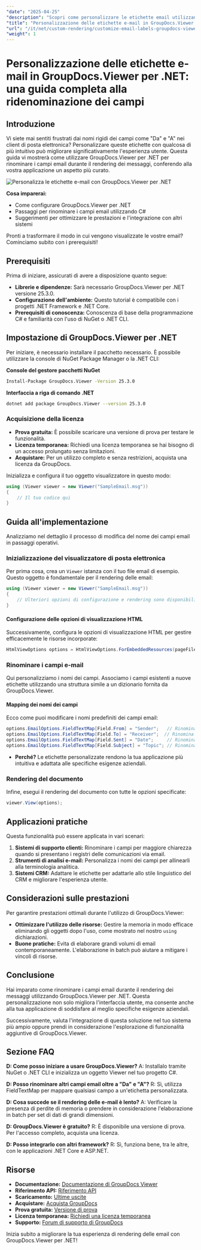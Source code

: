```yaml
---
"date": "2025-04-25"
"description": "Scopri come personalizzare le etichette email utilizzando GroupDocs.Viewer per .NET con questa guida dettagliata. Migliora l'interfaccia utente della tua applicazione rinominando campi come \"Da\" e \"A\"."
"title": "Personalizzazione delle etichette e-mail in GroupDocs.Viewer per .NET&#58; una guida completa alla ridenominazione dei campi"
"url": "/it/net/custom-rendering/customize-email-labels-groupdocs-viewer-dotnet/"
"weight": 1
---
```


# Personalizzazione delle etichette e-mail in GroupDocs.Viewer per .NET: una guida completa alla ridenominazione dei campi

## Introduzione

Vi siete mai sentiti frustrati dai nomi rigidi dei campi come "Da" e "A" nei client di posta elettronica? Personalizzare queste etichette con qualcosa di più intuitivo può migliorare significativamente l'esperienza utente. Questa guida vi mostrerà come utilizzare GroupDocs.Viewer per .NET per rinominare i campi email durante il rendering dei messaggi, conferendo alla vostra applicazione un aspetto più curato.

![Personalizza le etichette e-mail con GroupDocs.Viewer per .NET](/viewer/custom-rendering/customize-email-labels-img.png)

**Cosa imparerai:**
- Come configurare GroupDocs.Viewer per .NET
- Passaggi per rinominare i campi email utilizzando C#
- Suggerimenti per ottimizzare le prestazioni e l'integrazione con altri sistemi

Pronti a trasformare il modo in cui vengono visualizzate le vostre email? Cominciamo subito con i prerequisiti!

## Prerequisiti

Prima di iniziare, assicurati di avere a disposizione quanto segue:

- **Librerie e dipendenze:** Sarà necessario GroupDocs.Viewer per .NET versione 25.3.0.
- **Configurazione dell'ambiente:** Questo tutorial è compatibile con i progetti .NET Framework e .NET Core.
- **Prerequisiti di conoscenza:** Conoscenza di base della programmazione C# e familiarità con l'uso di NuGet o .NET CLI.

## Impostazione di GroupDocs.Viewer per .NET

Per iniziare, è necessario installare il pacchetto necessario. È possibile utilizzare la console di NuGet Package Manager o la .NET CLI:

**Console del gestore pacchetti NuGet**
```bash
Install-Package GroupDocs.Viewer -Version 25.3.0
```

**Interfaccia a riga di comando .NET**
```bash
dotnet add package GroupDocs.Viewer --version 25.3.0
```

### Acquisizione della licenza
- **Prova gratuita:** È possibile scaricare una versione di prova per testare le funzionalità.
- **Licenza temporanea:** Richiedi una licenza temporanea se hai bisogno di un accesso prolungato senza limitazioni.
- **Acquistare:** Per un utilizzo completo e senza restrizioni, acquista una licenza da GroupDocs.

Inizializza e configura il tuo oggetto visualizzatore in questo modo:

```csharp
using (Viewer viewer = new Viewer("SampleEmail.msg"))
{
    // Il tuo codice qui
}
```

## Guida all'implementazione

Analizziamo nel dettaglio il processo di modifica del nome dei campi email in passaggi operativi.

### Inizializzazione del visualizzatore di posta elettronica

Per prima cosa, crea un `Viewer` istanza con il tuo file email di esempio. Questo oggetto è fondamentale per il rendering delle email:

```csharp
using (Viewer viewer = new Viewer("SampleEmail.msg"))
{
    // Ulteriori opzioni di configurazione e rendering sono disponibili qui
}
```

#### Configurazione delle opzioni di visualizzazione HTML

Successivamente, configura le opzioni di visualizzazione HTML per gestire efficacemente le risorse incorporate:

```csharp
HtmlViewOptions options = HtmlViewOptions.ForEmbeddedResources(pageFilePathFormat);
```

### Rinominare i campi e-mail

Qui personalizziamo i nomi dei campi. Associamo i campi esistenti a nuove etichette utilizzando una struttura simile a un dizionario fornita da GroupDocs.Viewer.

#### Mapping dei nomi dei campi

Ecco come puoi modificare i nomi predefiniti dei campi email:

```csharp
options.EmailOptions.FieldTextMap[Field.From] = "Sender";   // Rinomina il campo "Da" in "Mittente".
options.EmailOptions.FieldTextMap[Field.To] = "Receiver";  // Rinomina il campo "A" in "Destinatario".
options.EmailOptions.FieldTextMap[Field.Sent] = "Date";     // Rinomina il campo "Inviato" in "Data".
options.EmailOptions.FieldTextMap[Field.Subject] = "Topic"; // Rinomina il campo "Oggetto" in "Argomento".
```

- **Perché?** Le etichette personalizzate rendono la tua applicazione più intuitiva e adattata alle specifiche esigenze aziendali.

### Rendering del documento

Infine, esegui il rendering del documento con tutte le opzioni specificate:

```csharp
viewer.View(options);
```

## Applicazioni pratiche

Questa funzionalità può essere applicata in vari scenari:

1. **Sistemi di supporto clienti:** Rinominare i campi per maggiore chiarezza quando si presentano i registri delle comunicazioni via email.
2. **Strumenti di analisi e-mail:** Personalizza i nomi dei campi per allinearli alla terminologia analitica.
3. **Sistemi CRM:** Adattare le etichette per adattarle allo stile linguistico del CRM e migliorare l'esperienza utente.

## Considerazioni sulle prestazioni

Per garantire prestazioni ottimali durante l'utilizzo di GroupDocs.Viewer:
- **Ottimizzare l'utilizzo delle risorse:** Gestire la memoria in modo efficace eliminando gli oggetti dopo l'uso, come mostrato nel nostro `using` dichiarazioni.
- **Buone pratiche:** Evita di elaborare grandi volumi di email contemporaneamente. L'elaborazione in batch può aiutare a mitigare i vincoli di risorse.

## Conclusione

Hai imparato come rinominare i campi email durante il rendering dei messaggi utilizzando GroupDocs.Viewer per .NET. Questa personalizzazione non solo migliora l'interfaccia utente, ma consente anche alla tua applicazione di soddisfare al meglio specifiche esigenze aziendali. 

Successivamente, valuta l'integrazione di questa soluzione nel tuo sistema più ampio oppure prendi in considerazione l'esplorazione di funzionalità aggiuntive di GroupDocs.Viewer.

## Sezione FAQ

**D: Come posso iniziare a usare GroupDocs.Viewer?**
A: Installalo tramite NuGet o .NET CLI e inizializza un oggetto Viewer nel tuo progetto C#.

**D: Posso rinominare altri campi email oltre a "Da" e "A"?**
R: Sì, utilizza FieldTextMap per mappare qualsiasi campo a un'etichetta personalizzata.

**D: Cosa succede se il rendering delle e-mail è lento?**
A: Verificare la presenza di perdite di memoria o prendere in considerazione l'elaborazione in batch per set di dati di grandi dimensioni.

**D: GroupDocs.Viewer è gratuito?**
R: È disponibile una versione di prova. Per l'accesso completo, acquista una licenza.

**D: Posso integrarlo con altri framework?**
R: Sì, funziona bene, tra le altre, con le applicazioni .NET Core e ASP.NET.

## Risorse
- **Documentazione:** [Documentazione di GroupDocs Viewer](https://docs.groupdocs.com/viewer/net/)
- **Riferimento API:** [Riferimento API](https://reference.groupdocs.com/viewer/net/)
- **Scaricamento:** [Ultime uscite](https://releases.groupdocs.com/viewer/net/)
- **Acquistare:** [Acquista GroupDocs](https://purchase.groupdocs.com/buy)
- **Prova gratuita:** [Versione di prova](https://releases.groupdocs.com/viewer/net/)
- **Licenza temporanea:** [Richiedi una licenza temporanea](https://purchase.groupdocs.com/temporary-license/)
- **Supporto:** [Forum di supporto di GroupDocs](https://forum.groupdocs.com/c/viewer/9)

Inizia subito a migliorare la tua esperienza di rendering delle email con GroupDocs.Viewer per .NET!